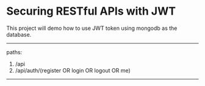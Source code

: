 # Securing RESTful APIs with JWT
This project will demo how to use JWT token using mongodb as the database.
********
paths:
1. /api
2. /api/auth/(register OR login OR logout OR me)
********